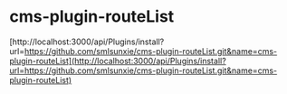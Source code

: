 # cms-plugin-routeList

[http://localhost:3000/api/Plugins/install?url=https://github.com/smlsunxie/cms-plugin-routeList.git&name=cms-plugin-routeList](http://localhost:3000/api/Plugins/install?url=https://github.com/smlsunxie/cms-plugin-routeList.git&name=cms-plugin-routeList)
